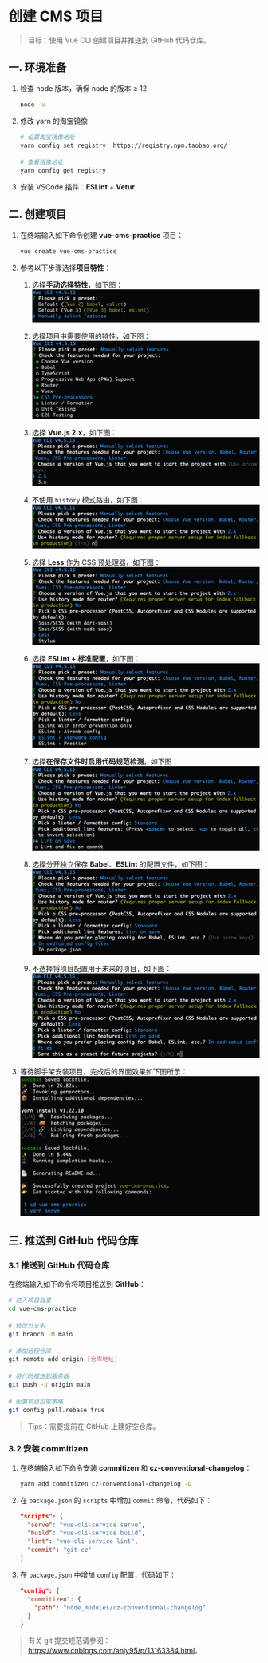 # 创建 CMS 项目

> 目标：使用 Vue CLI 创建项目并推送到 GitHub 代码仓库。

## 一. 环境准备

1. 检查 node 版本，确保 node 的版本 ≥ 12

   ```bash
   node -v
   ```

2. 修改 yarn 的淘宝镜像

   ```bash
   # 设置淘宝镜像地址
   yarn config set registry  https://registry.npm.taobao.org/

   # 查看镜像地址
   yarn config get registry
   ```

3. 安装 VSCode 插件：**ESLint** + **Vetur**

## 二. 创建项目

1. 在终端输入如下命令创建 **vue-cms-practice** 项目：

   ```bash
   vue create vue-cms-practice
   ```

2. 参考以下步骤选择**项目特性**：

   1. 选择**手动选择特性**，如下图：
      ![手动选择特性](assets/01-manully-select-features.png)

   2. 选择项目中需要使用的特性，如下图：
      ![选择项目特性](assets/02-selected-features.png)

   3. 选择 **Vue.js 2.x**，如下图：
      ![选择 Vue.js 版本](assets/03-selected-vue-version.png)

   4. 不使用 `history` 模式路由，如下图：
      ![不使用 history 模式路由](assets/04-not-use-history-mode-router.png)

   5. 选择 **Less** 作为 CSS 预处理器，如下图：
      ![选择 less 预处理器](assets/05-selected-less.png)

   6. 选择 **ESLint + 标准配置**，如下图：
      ![选择 eslint + standard 配置](assets/06-selected-eslint-standard-config.png)

   7. 选择**在保存文件时启用代码规范检测**，如下图：
      ![保存文件时 lint](assets/07-selected-lint-on-save.png)

   8. 选择分开独立保存 **Babel**、**ESLint** 的配置文件，如下图：
      ![独立保存配置文件](assets/08-in-dedicated-config-files.png)

   9. 不选择将项目配置用于未来的项目，如下图：
      ![不用于未来项目](assets/09-not-for-future-projects.png)

3. 等待脚手架安装项目，完成后的界面效果如下图所示：
   ![项目安装完成](assets/10-created-project-finished.png)

## 三. 推送到 GitHub 代码仓库

### 3.1 推送到 GitHub 代码仓库

在终端输入如下命令将项目推送到 **GitHub**：

```bash
# 进入项目目录
cd vue-cms-practice

# 修改分支名
git branch -M main

# 添加远程仓库
git remote add origin [仓库地址]

# 将代码推送到服务器
git push -u origin main

# 配置项目拉取策略
git config pull.rebase true
```

> Tips：需要提前在 GitHub 上建好空仓库。

### 3.2 安装 commitizen

1. 在终端输入如下命令安装 **commitizen** 和 **cz-conventional-changelog**：

   ```bash
   yarn add commitizen cz-conventional-changelog -D
   ```

2. 在 `package.json` 的 `scripts` 中增加 `commit` 命令，代码如下：

   ```json
   "scripts": {
     "serve": "vue-cli-service serve",
     "build": "vue-cli-service build",
     "lint": "vue-cli-service lint",
     "commit": "git-cz"
   }
   ```

3. 在 `package.json` 中增加 `config` 配置，代码如下：

   ```json
   "config": {
     "commitizen": {
       "path": "node_modules/cz-conventional-changelog"
     }
   }
   ```

> 有关 git 提交规范请参阅：<https://www.cnblogs.com/anly95/p/13163384.html>。
